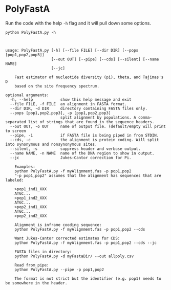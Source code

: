 # PolyFastA

Run the code with the help `-h` flag and it will pull down some options.

    python PolyFastA.py -h



    usage: PolyFastA.py [-h] [--file FILE] [--dir DIR] [--pops [pop1,pop2,pop3]]
                        [--out OUT] [--pipe] [--cds] [--silent] [--name NAME]
                        [--jc]

        Fast estimator of nucleotide diversity (pi), theta, and Tajimas's D 
        based on the site frequency spectrum.

    optional arguments:
      -h, --help            show this help message and exit
      --file FILE, -f FILE  an alignment in FASTA format.
      --dir DIR, -d DIR     directory containing FASTA files only.
      --pops [pop1,pop2,pop3], -p [pop1,pop2,pop3]
                            split alignment by populations. A comma-separated list of strings that are found in the sequence headers.
      --out OUT, -o OUT     name of output file. (default/empty will print to screen
      --pipe, -i            if FASTA file is being piped in from STDIN.
      --cds, -c             the alignment is protein coding. Will split into synonymous and nonsynonymous sites.
      --silent, -s          suppress header and verbose output.
      --name NAME, -n NAME  name of the DNA region to show in output.
      --jc                  Jukes-Cantor correction for Pi.
    
        Examples:
        python PolyFastA.py -f myAlignment.fas -p pop1,pop2
        "-p pop1,pop2" assumes that the alignment has sequences that are labeled:
    
        >pop1_ind1_XXX
        ATGC...
        >pop1_ind2_XXX
        ATGC...
        >pop2_ind1_XXX
        ATGC...
        >pop2_ind2_XXX
        
        Alignment is inframe cooding sequence:
        python PolyFastA.py -f myAlignment.fas -p pop1,pop2 --cds
        
        Want Jukes-Cantor corrected estimates for CDS:
        python PolyFastA.py -f myAlignment.fas -p pop1,pop2 --cds --jc
    
        FASTA files in directory:
        python PolyFastA.py -d myFastaDir/ --out allpoly.csv
    
        Read from pipe:
        python PolyFastA.py --pipe -p pop1,pop2
    
        The format is not strict but the identifier (e.g. pop1) needs to be somewhere in the header.
